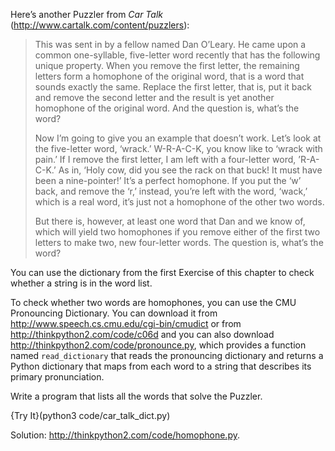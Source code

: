 
Here’s another Puzzler from <span>*Car Talk*</span> (<http://www.cartalk.com/content/puzzlers>):

> This was sent in by a fellow named Dan O’Leary. He came upon a common one-syllable, five-letter word recently that has the following unique property. When you remove the first letter, the remaining letters form a homophone of the original word, that is a word that sounds exactly the same. Replace the first letter, that is, put it back and remove the second letter and the result is yet another homophone of the original word. And the question is, what’s the word?
>
> Now I’m going to give you an example that doesn’t work. Let’s look at the five-letter word, ‘wrack.’ W-R-A-C-K, you know like to ‘wrack with pain.’ If I remove the first letter, I am left with a four-letter word, ’R-A-C-K.’ As in, ‘Holy cow, did you see the rack on that buck! It must have been a nine-pointer!’ It’s a perfect homophone. If you put the ‘w’ back, and remove the ‘r,’ instead, you’re left with the word, ‘wack,’ which is a real word, it’s just not a homophone of the other two words.
>
> But there is, however, at least one word that Dan and we know of, which will yield two homophones if you remove either of the first two letters to make two, new four-letter words. The question is, what’s the word?

You can use the dictionary from the first Exercise of this chapter to check whether a string is in the word list.

To check whether two words are homophones, you can use the CMU Pronouncing Dictionary. You can download it from <http://www.speech.cs.cmu.edu/cgi-bin/cmudict> or from <http://thinkpython2.com/code/c06d> and you can also download <http://thinkpython2.com/code/pronounce.py>, which provides a function named `read_dictionary` that reads the pronouncing dictionary and returns a Python dictionary that maps from each word to a string that describes its primary pronunciation.

Write a program that lists all the words that solve the Puzzler. 

{Try It}(python3 code/car_talk_dict.py)



Solution: <http://thinkpython2.com/code/homophone.py>.